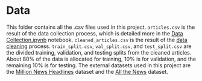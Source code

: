 # Data
This folder contains all the .csv files used in this project. 
`articles.csv` is the result of the data collection process, which is detailed more in the [Data Collection.ipynb](https://github.com/aman527/news-classification/blob/master/datacollection/Data%20Collection.ipynb) notebook. 
`cleaned_articles.csv` is the result of the [data cleaning](https://github.com/aman527/news-classification/blob/master/Data%20Cleaning.ipynb) process. 
`train_split.csv`, `val_split.csv`, and `test_split.csv` are the divided training, validation, and testing splits from the cleaned articles. About 80% of the data is allocated for training, 10% is for validation, and the remaining 10% is for testing.
The external datasets used in this project are the [Million News Headlines](https://www.kaggle.com/therohk/million-headlines) dataset and the [All the News](https://www.kaggle.com/snapcrack/all-the-news) dataset.
